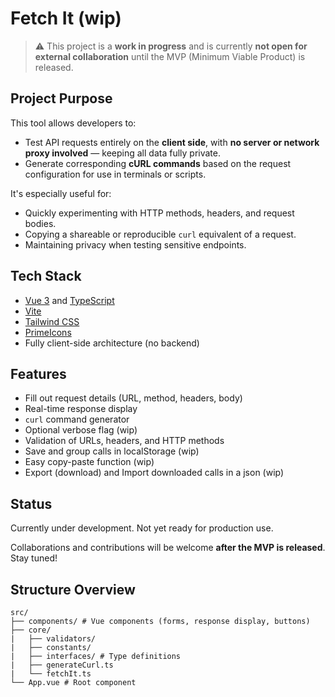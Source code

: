 # Fetch It (wip)

> ⚠️ This project is a **work in progress** and is currently **not open for external collaboration** until the MVP (Minimum Viable Product) is released.

## Project Purpose

This tool allows developers to:

- Test API requests entirely on the **client side**, with **no server or network proxy involved** — keeping all data fully private.
- Generate corresponding **cURL commands** based on the request configuration for use in terminals or scripts.

It's especially useful for:

- Quickly experimenting with HTTP methods, headers, and request bodies.
- Copying a shareable or reproducible `curl` equivalent of a request.
- Maintaining privacy when testing sensitive endpoints.

## Tech Stack

- [Vue 3](https://vuejs.org/) and [TypeScript](https://www.typescriptlang.org/)
- [Vite](https://vite.dev/)
- [Tailwind CSS](https://tailwindcss.com/)
- [PrimeIcons](https://primevue.org/icons/)
- Fully client-side architecture (no backend)

## Features

- Fill out request details (URL, method, headers, body)
- Real-time response display
- `curl` command generator
- Optional verbose flag (wip)
- Validation of URLs, headers, and HTTP methods
- Save and group calls in localStorage (wip)
- Easy copy-paste function (wip)
- Export (download) and Import downloaded calls in a json (wip)

## Status

Currently under development. Not yet ready for production use.

Collaborations and contributions will be welcome **after the MVP is released**. Stay tuned!

## Structure Overview

```
src/
├── components/ # Vue components (forms, response display, buttons)
├── core/
|   ├── validators/
|   ├── constants/
|   ├── interfaces/ # Type definitions
|   ├── generateCurl.ts
|   └── fetchIt.ts
└── App.vue # Root component
```

